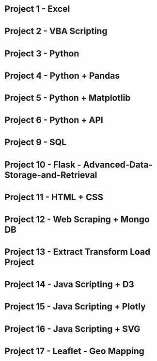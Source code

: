 # Project 1 - Excel
# Project 2 - VBA Scripting
# Project 3 - Python
# Project 4 - Python + Pandas
# Project 5 - Python + Matplotlib
# Project 6 - Python + API
# Project 9 - SQL
# Project 10 - Flask - Advanced-Data-Storage-and-Retrieval
# Project 11 - HTML + CSS
# Project 12 - Web Scraping + Mongo DB
# Project 13 - Extract Transform Load Project
# Project 14 - Java Scripting + D3 
# Project 15 - Java Scripting + Plotly 
# Project 16 - Java Scripting + SVG 
# Project 17 - Leaflet - Geo Mapping
